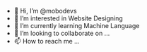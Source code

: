 - 👋 Hi, I’m @mobodevs
- 👀 I’m interested in Website Designing
- 🌱 I’m currently learning Machine Language
- 💞️ I’m looking to collaborate on ...
- 📫 How to reach me ...

<!---
mobodevs/mobodevs is a ✨ special ✨ repository because its `README.md` (this file) appears on your GitHub profile.
You can click the Preview link to take a look at your changes.
--->

